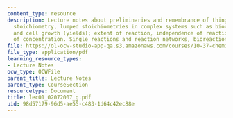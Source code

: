 ```yaml
---
content_type: resource
description: Lecture notes about preliminaries and remembrance of things past. Reaction
  stoichiometry, lumped stoichiometries in complex systems such as bioconversions
  and cell growth (yields); extent of reaction, independence of reactions, measures
  of concentration. Single reactions and reaction networks, bioreaction pathways.
file: https://ol-ocw-studio-app-qa.s3.amazonaws.com/courses/10-37-chemical-and-biological-reaction-engineering-spring-2007/98d5717996d5ae55c4831d64c42ec88e_lec01_02072007_g.pdf
file_type: application/pdf
learning_resource_types:
- Lecture Notes
ocw_type: OCWFile
parent_title: Lecture Notes
parent_type: CourseSection
resourcetype: Document
title: lec01_02072007_g.pdf
uid: 98d57179-96d5-ae55-c483-1d64c42ec88e
---
```

